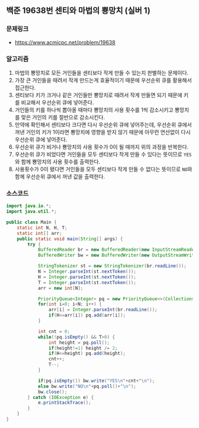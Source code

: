 ## 백준 19638번 센티와 마법의 뿅망치 (실버 1)
### 문제링크
- https://www.acmicpc.net/problem/19638

### 알고리즘
1. 마법의 뿅망치로 모든 거인들을 센티보다 작게 만들 수 있는지 판별하는 문제이다.
2. 가장 큰 거인들을 때려서 작게 만드는게 효율적이기 때문에 우선순위 큐를 활용해서 접근한다.
3. 센티보다 키가 크거나 같은 거인들만 뿅망치로 때려서 작게 만들면 되기 때문에 키를 비교해서 우선순위 큐에 넣어준다.
4. 거인들의 키를 하나씩 뽑아올 때마다 뿅망치의 사용 횟수를 1씩 감소시키고 뿅망치를 맞은 거인의 키를 절반으로 감소시킨다.
5. 만약에 확인해서 센티보다 크다면 다시 우선순위 큐에 넣어주는데, 우선순위 큐에서 꺼낸 거인의 키가 1이라면 뿅망치에 영향을 받지 않기 때문에 아무런 연산없이 다시 우선순위 큐에 넣어준다.
6. 우선순위 큐가 비거나 뿅망치의 사용 횟수가 0이 될 때까지 위의 과정을 반복한다.
7. 우선순위 큐가 비었다면 거인들을 모두 센티보다 작게 만들 수 있다는 뜻이므로 `YES`와 함께 뿅망치의 사용 횟수를 출력한다.
8. 사용횟수가 0이 됐다면 거인들을 모두 센티보다 작게 만들 수 없다는 뜻이므로 `NO`와 함께 우선순위 큐에서 꺼낸 값을 출력한다.

### 소스코드
```java
import java.io.*;
import java.util.*;

public class Main {
    static int N, H, T;
    static int[] arr;
    public static void main(String[] args) {
        try {
            BufferedReader br = new BufferedReader(new InputStreamReader(System.in));
            BufferedWriter bw = new BufferedWriter(new OutputStreamWriter(System.out));

            StringTokenizer st = new StringTokenizer(br.readLine());
            N = Integer.parseInt(st.nextToken());
            H = Integer.parseInt(st.nextToken());
            T = Integer.parseInt(st.nextToken());
            arr = new int[N];

            PriorityQueue<Integer> pq = new PriorityQueue<>(Collections.reverseOrder());
            for(int i=0; i<N; i++) {
                arr[i] = Integer.parseInt(br.readLine());
                if(H<=arr[i]) pq.add(arr[i]);
            }

            int cnt = 0;
            while(!pq.isEmpty() && T>0) {
                int height = pq.poll();
                if(height!=1) height /= 2;
                if(H<=height) pq.add(height);
                cnt++;
                T--;
            }

            if(pq.isEmpty()) bw.write("YES\n"+cnt+"\n");
            else bw.write("NO\n"+pq.poll()+"\n");
            bw.close();
        } catch (IOException e) {
            e.printStackTrace();
        }
    }
}
```